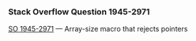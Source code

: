 ### Stack Overflow Question 1945-2971

[SO 1945-2971](http://stackoverflow.com/q/19452971) &mdash;
Array-size macro that rejects pointers
